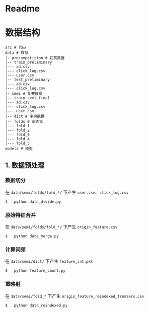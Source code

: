 # Readme

# 数据结构

```
src # 代码
data # 数据
|- precompetition # 初赛数据
|-- train_preliminary
|--- ad.csv
|--- click_log.csv
|--- user.csv
|-- test_preliminary
|--- ad.csv
|--- click_log.csv
|- semi # 复赛数据
|-- train_semi_final
|--- ad.csv
|--- click_log.csv
|--- user.csv
|-- dict # 字典数据
|-- folds # 训练集
|--- fold_1
|--- fold_2
|--- fold_3
|--- fold_4
|--- fold_5
models # 模型
``` 

## 1. 数据预处理

### 数据切分
在 `data/semi/folds/fold_*/` 下产生 `user.csv`、`click_log.csv`
```shell
$   python data_divide.py
```

### 原始特征合并
在 `data/semi/folds/fold_*/` 下产生 `origin_feature.csv`
```shell
$   python data_merge.py
```

### 计算词频
在 `data/semi/dict/` 下产生 `feature_cnt.pkl`
```shell
$   python feature_count.py
```

### 重映射
在 `data/semi/fold_*` 下产生 `origin_feature_reindexed_fromzero.csv`
```shell
$   python data_reindexed.py
```
